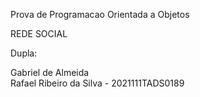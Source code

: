 Prova de Programacao Orientada a Objetos

REDE SOCIAL

Dupla:

Gabriel de Almeida
<br>
Rafael Ribeiro da Silva - 2021111TADS0189

